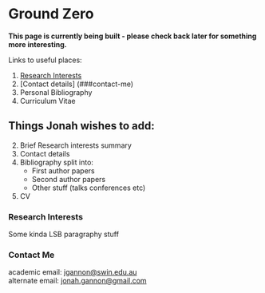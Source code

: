 # Ground Zero

**This page is currently being built - please check back later for something more interesting.**

Links to useful places:
1. [Research Interests](###research-interests)
1. [Contact details] (###contact-me)
1. Personal Bibliography
1. Curriculum Vitae


## Things Jonah wishes to add:

2.  Brief Research interests summary
2.  Contact details
2.  Bibliography split into:
     - First author papers
     - Second author papers
     - Other stuff (talks conferences etc)
2. CV


### Research Interests
Some kinda LSB paragraphy stuff

### Contact Me
academic email: [jgannon@swin.edu.au](mailto:jgannon@swin.edu.au)\
alternate email: [jonah.gannon@gmail.com](mailto:jonah.gannon@gmail.com)
